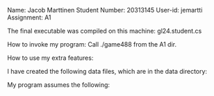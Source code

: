 Name: Jacob Marttinen
Student Number: 20313145
User-id: jemartti
Assignment: A1

The final executable was compiled on this machine: gl24.student.cs

How to invoke my program: Call ./game488 from the A1 dir.

How to use my extra features: <no extra features>

I have created the following data files, which are in the data directory:
<none>

My program assumes the following: <none>

